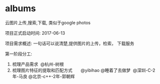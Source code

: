 # albums
云图片上传,搜索,下载, 类似于google photos


项目正式启动时间:
2017-06-13


项目需求概述:
一句话可以说清楚,提供图片的上传，检索， 下载服务


第一阶段分工:
1. 梳理产品需求  @杭州-树根
2. 梳理图片特征的提取和匹配方式        @yibihao  @睡着了去做梦  @深圳-C-2年-马良  @北京-c++-2年-郭朝辉

